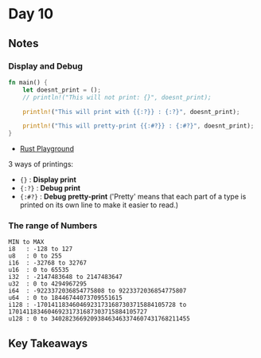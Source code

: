 # Day 10

## Notes

### Display and Debug

```rust
fn main() {
    let doesnt_print = ();
    // println!("This will not print: {}", doesnt_print);

    println!("This will print with {{:?}} : {:?}", doesnt_print);

    println!("This will pretty-print {{:#?}} : {:#?}", doesnt_print);
}
```

- [Rust Playground](https://play.rust-lang.org/?version=stable&mode=debug&edition=2021&gist=8ce47f755e816b0c0a554a1e58adef54)

3 ways of printings:

- `{}` : **Display print**
- `{:?}` : **Debug print**
- `{:#?}` : **Debug pretty-print** ('Pretty' means that each part of a type is printed on its own line to make it easier to read.)

### The range of Numbers

```text
MIN to MAX
i8   : -128 to 127
u8   : 0 to 255
i16  : -32768 to 32767
u16  : 0 to 65535
i32  : -2147483648 to 2147483647
u32  : 0 to 4294967295
i64  : -9223372036854775808 to 9223372036854775807
u64  : 0 to 18446744073709551615
i128 : -170141183460469231731687303715884105728 to 170141183460469231731687303715884105727
u128 : 0 to 340282366920938463463374607431768211455
```

## Key Takeaways
